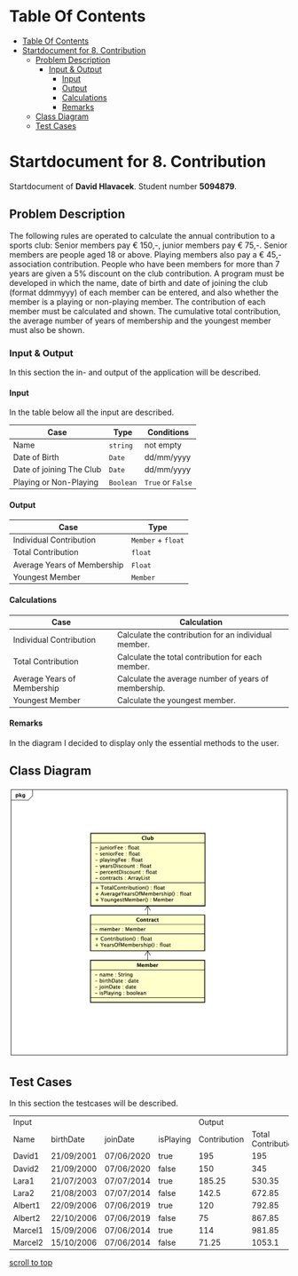 # Table Of Contents

- [Table Of Contents](#table-of-contents)
- [Startdocument for 8. Contribution](#startdocument-for-8-contribution)
  * [Problem Description](#problem-description)
    + [Input & Output](#input---output)
      - [Input](#input)
      - [Output](#output)
      - [Calculations](#calculations)
      - [Remarks](#remarks)
  * [Class Diagram](#class-diagram)
  * [Test Cases](#test-cases)
      
# Startdocument for 8. Contribution

Startdocument of **David Hlavacek**. Student number **5094879**.

## Problem Description

The following rules are operated to calculate the annual contribution to a
sports club: Senior members pay € 150,-, junior members pay € 75,-. Senior
members are people aged 18 or above. Playing members also pay a € 45,-
association contribution. People who have been members for more than 7
years are given a 5% discount on the club contribution.
A program must be developed in which the name, date of birth and date of
joining the club (format ddmmyyy) of each member can be entered, and also
whether the member is a playing or non-playing member. The contribution
of each member must be calculated and shown. The cumulative total contribution, the average number of years of membership and the youngest member
must also be shown. 

### Input & Output

In this section the in- and output of the application will be described.

#### Input

In the table below all the input are described.

|Case|Type|Conditions|
|----|----|----------|
|Name|`string`|not empty|
|Date of Birth|`Date`|dd/mm/yyyy|
|Date of joining The Club|`Date`|dd/mm/yyyy|
|Playing or Non-Playing|`Boolean`|`True` or `False`|

#### Output

|Case|Type|
|----|----|
|Individual Contribution|`Member` + `float`|
|Total Contribution|`float`|
|Average Years of Membership|`Float`|
|Youngest Member|`Member`|

#### Calculations

| Case              | Calculation                        |
| ----------------- | ---------------------------------- |
|Individual Contribution|Calculate the contribution for an individual member.|
|Total Contribution|Calculate the total contribution for each member.|
|Average Years of Membership|Calculate the average number of years of membership.|
|Youngest Member|Calculate the youngest member.|

#### Remarks

In the diagram I decided to display only the essential methods to the user.

## Class Diagram


![Class Diagram](images/classdiagram.png)


## Test Cases

In this section the testcases will be described.

<table>
		<tr>
			<td colspan="4">Input                                     </td>
			<td colspan="4">Output                                                                   </td>
		</tr>
		<tr>
			<td> Name </td>
			<td> birthDate </td>
			<td> joinDate </td>
			<td> isPlaying   </td>
			<td> Contribution </td>
			<td> Total Contribution </td>
			<td> Youngest Member </td>
			<td> Average Membership </td>
		</tr>
		<tr>
			<td>David1 </td>
			<td>21/09/2001 </td>
			<td>07/06/2020 </td>
			<td> true</td>
			<td> 195</td>
			<td> 195</td>
			<td> David1</td>
			<td> -</td>
		</tr>
		<tr>
			<td>David2 </td>
			<td>21/09/2000 </td>
			<td>07/06/2020 </td>
			<td> false</td>
			<td> 150</td>
			<td> 345</td>
			<td> David1</td>
			<td> -</td>
		</tr>
		<tr>
			<td>Lara1 </td>
			<td>21/07/2003 </td>
			<td>07/07/2014 </td>
			<td> true</td>
			<td> 185.25</td>
			<td> 530.35</td>
			<td> Lara1</td>
			<td> -</td>
		</tr>
		<tr>
			<td>Lara2 </td>
			<td>21/08/2003 </td>
			<td>07/07/2014 </td>
			<td> false</td>
			<td> 142.5</td>
			<td> 672.85</td>
			<td> Lara2</td>
			<td> -</td>
		</tr>
		<tr>
			<td>Albert1 </td>
			<td>22/09/2006 </td>
			<td>07/06/2019 </td>
			<td> true</td>
			<td> 120</td>
			<td> 792.85</td>
			<td> Albert1</td>
			<td> -</td>
		</tr>
		<tr>
			<td>Albert2 </td>
			<td>22/10/2006 </td>
			<td>07/06/2019 </td>
			<td> false</td>
			<td> 75</td>
			<td> 867.85</td>
			<td> Albert2</td>
			<td> -</td>
		</tr>
		<tr>
			<td>Marcel1 </td>
			<td>15/09/2006 </td>
			<td>07/06/2014 </td>
			<td> true</td>
			<td> 114</td>
			<td> 981.85</td>
			<td> Albert2</td>
			<td> -</td>
		</tr>
		<tr>
			<td>Marcel2 </td>
			<td>15/10/2006 </td>
			<td>07/06/2014 </td>
			<td> false</td>
			<td> 71.25</td>
			<td> 1053.1</td>
			<td> Albert2</td>
			<td> -</td>
		</tr>
</table>

[scroll to top](#table-of-contents)
